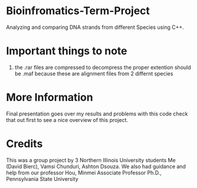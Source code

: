 # Bioinfromatics-Term-Project
Analyzing and comparing DNA strands from different Species using C++.

# Important things to note

1. the .rar files are compressed to decompress the proper extention should be .maf because these are alignment files from 2 differnt species

# More Information
Final presentation goes over my results and problems with this code check that out first to see a nice overview of this project.

# Credits
This was a group project by 3 Northern Illinois University students
Me (David Bierc),
Vamsi Chunduri,
Ashton Dsouza.
We also had guidance and help from our professor 
Hou, Minmei 
Associate Professor 
Ph.D., Pennsylvania State University
